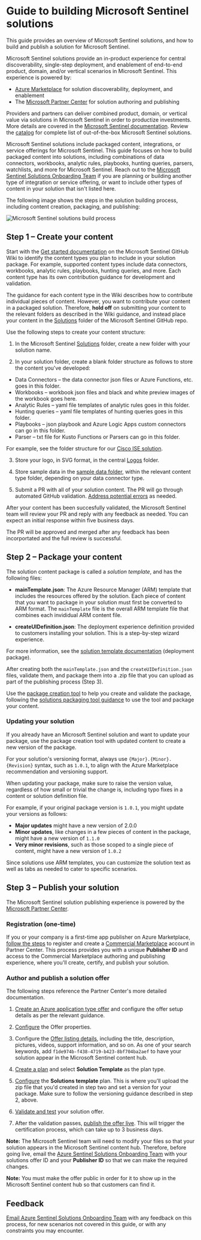 # Guide to building Microsoft Sentinel solutions

This guide provides an overview of Microsoft Sentinel solutions, and how to build and publish a solution for Microsoft Sentinel.

Microsoft Sentinel solutions provide an in-product experience for central discoverability, single-step deployment, and enablement of end-to-end product, domain, and/or vertical scenarios in Microsoft Sentinel. This experience is powered by:

- [Azure Marketplace](https://azuremarketplace.microsoft.com/marketplace/) for solution discoverability, deployment, and enablement
- The [Microsoft Partner Center](https://docs.microsoft.com/partner-center/overview) for solution authoring and publishing

Providers and partners can deliver combined product, domain, or vertical value via solutions in Microsoft Sentinel in order to productize investments. More details are covered in the [Microsoft Sentinel documentation](https://aka.ms/azuresentinelsolutionsdoc). Review the [catalog](https://aka.ms/sentinelsolutionscatalog) for complete list of out-of-the-box Microsoft Sentinel solutions. 

Microsoft Sentinel solutions include packaged content, integrations, or service offerings for Microsoft Sentinel. This guide focuses on how to build packaged content into solutions, including combinations of data connectors, workbooks, analytic rules, playbooks, hunting queries, parsers, watchlists, and more for Microsoft Sentinel. Reach out to the [Microsoft Sentinel Solutions Onboarding Team](mailto:AzureSentinelPartner@microsoft.com) if you are planning or building another type of integration or service offering, or want to include other types of content in your solution that isn't listed here.

The following image shows the steps in the solution building process, including content creation, packaging, and publishing:

![Microsoft Sentinel solutions build process](https://github.com/Azure/Azure-Sentinel/blob/master/Solutions/Images/solutions_steps.png)

## Step 1 – Create your content

Start with the [Get started documentation](https://github.com/Azure/Azure-Sentinel/wiki#get-started) on the Microsoft Sentinel GitHub Wiki to identify the content types you plan to include in your solution package. For example, supported content types include data connectors, workbooks, analytic rules, playbooks, hunting queries, and more. Each content type has its own contribution guidance for development and validation.

The guidance for each content type in the Wiki describes how to contribute individual pieces of content. However, you want to contribute your content in a packaged solution. Therefore, **hold off** on submitting your content to the relevant folders as described in the Wiki guidance, and instead place your content in the [Solutions](https://github.com/Azure/Azure-Sentinel/tree/master/Solutions) folder of the Microsoft Sentinel GitHub repo.

Use the following steps to create your content structure:

1. In the Microsoft Sentinel [Solutions](https://github.com/Azure/Azure-Sentinel/tree/master/Solutions) folder, create a new folder with your solution name. 

2. In your solution folder, create a blank folder structure as follows to store the content you've developed:
  * Data Connectors – the data connector json files or Azure Functions, etc. goes in this folder.
  * Workbooks – workbook json files and black and white preview images of the workbook goes here.
  * Analytic Rules – yaml file templates of analytic rules goes in this folder.
  * Hunting queries – yaml file templates of hunting queries goes in this folder.
  * Playbooks – json playbook and Azure Logic Apps custom connectors can go in this folder. 
  * Parser – txt file for Kusto Functions or Parsers can go in this folder.
  
  For example, see the folder structure for our [Cisco ISE solution](https://github.com/Azure/Azure-Sentinel/tree/master/Solutions/Cisco%20ISE).

3. Store your logo, in SVG format, in the central [Logos](https://github.com/Azure/Azure-Sentinel/tree/master/Logos) folder.

4. Store sample data in the [sample data folder](https://github.com/Azure/Azure-Sentinel/tree/master/Sample%20Data), within the relevant content type folder, depending on your data connector type.

5. Submit a PR with all of your solution content. The PR will go through automated GitHub validation. [Address potential errors](https://github.com/Azure/Azure-Sentinel/wiki#test-your-contribution) as needed. 

After your content has been succesfully validated, the Microsoft Sentinel team will review your PR and reply with any feedback as needed. You can expect an initial response within five business days.

The PR will be approved and merged after any feedback has been incorportated and the full review is successful.

## Step 2 – Package your content

The solution content package is called a *solution template*, and has the following files:

* **mainTemplate.json**: The Azure Resource Manager (ARM) template that includes the resources offered by the solution. Each piece of content that you want to package in your solution must first be converted to ARM format. The `mainTemplate` file is the overall ARM template file that combines each invididual ARM content file. 

* **createUIDefinition.json**: The deployment experience definition provided to customers installing your solution. This is a step-by-step wizard experience.

For more information, see the [solution template documentation](https://docs.microsoft.com/azure/marketplace/plan-azure-app-solution-template) (deployment package).

After creating both the `mainTemplate.json` and the `createUIDefinition.json` files, validate them, and package them into a .zip file that you can upload as part of the publishing process (Step 3).

Use the [package creation tool](https://github.com/Azure/Azure-Sentinel/tree/master/Tools/Create-Azure-Sentinel-Solution) to help you create and validate the package, following the [solutions packaging tool guidance](https://github.com/Azure/Azure-Sentinel/tree/master/Tools/Create-Azure-Sentinel-Solution#azure-sentinel-solutions-packaging-tool-guidance) to use the tool and package your content.

### Updating your solution

If you already have an Microsoft Sentinel solution and want to update your package, use the package creation tool with updated content to create a new version of the package.

For your solution's versioning format, always use `{Major}.{Minor}.{Revision}` syntax, such as `1.0.1`, to align with the Azure Marketplace recommendation and versioning support.  

When updating your package, make sure to raise the version value, regardless of how small or trivial the change is, including typo fixes in a content or solution definition file.

For example, if your original package version is `1.0.1`, you might update your versions as follows:

* **Major updates** might have a new version of 2.0.0
* **Minor updates**, like changes in a few pieces of content in the package, might have a new version of `1.1.0`
* **Very minor revisions**, such as those scoped to a single piece of content, might have a new version of `1.0.2`

Since solutions use ARM templates, you can customize the solution text as well as tabs as needed to cater to specific scenarios.

## Step 3 – Publish your solution

The Microsoft Sentinel solution publishing experience is powered by the [Microsoft Partner Center](https://docs.microsoft.com/partner-center/overview).

### Registration (one-time)

If you or your company is a first-time app publisher on Azure Marketplace, [follow the steps](https://docs.microsoft.com/azure/marketplace/partner-center-portal/create-account) to register and create a [Commercial Marketplace](https://docs.microsoft.com/azure/marketplace/overview) account in Partner Center. This process provides you with a unique **Publisher ID** and access to the Commercial Marketplace authoring and publishing experience, where you'll create, certify, and publish your solution.

### Author and publish a solution offer

The following steps reference the Partner Center's more detailed documentation.

1.	[Create an Azure application type offer](https://docs.microsoft.com/azure/marketplace/create-new-azure-apps-offer) and configure the offer setup details as per the relevant  guidance.

2.	[Configure](https://docs.microsoft.com/azure/marketplace/create-new-azure-apps-offer-properties) the Offer properties.

3.	Configure the [Offer listing details](https://docs.microsoft.com/azure/marketplace/create-new-azure-apps-offer-listing), including the title, description, pictures, videos, support information, and so on. As one of your search keywords, add `f1de974b-f438-4719-b423-8bf704ba2aef` to have your solution appear in the Microsoft Sentinel content hub.

5.	[Create a plan](https://docs.microsoft.com/azure/marketplace/create-new-azure-apps-offer-plans) and select **Solution Template** as the plan type.

6.	[Configure](https://docs.microsoft.com/azure/marketplace/create-new-azure-apps-offer-solution) the **Solutions template** plan. This is where you’ll upload the zip file that you'd created in step two and set a version for your package. Make sure to follow the versioning guidance described in step 2, above.

7.	[Validate and test](https://docs.microsoft.com/azure/marketplace/create-new-azure-apps-offer-test-publish) your solution offer.  

8.	After the validation passes, [publish the offer live](https://docs.microsoft.com/azure/marketplace/create-new-azure-apps-offer-test-publish#publish-your-offer-live). This will trigger the certification process, which can take up to 3 business days. 

**Note:** The Microsoft Sentinel team will need to modify your files so that your solution appears in the Microsoft Sentinel content hub. Therefore, before going live, email the  [Azure Sentinel Solutions Onboarding Team](mailto:AzureSentinelPartner@microsoft.com) with your solutions offer ID and your **Publisher ID** so that we can make the required changes.

**Note:** You must make the offer public in order for it to show up in the Microsoft Sentinel content hub so that customers can find it.

## Feedback

[Email Azure Sentinel Solutions Onboarding Team](mailto:AzureSentinelPartner@microsoft.com) with any feedback on this process, for new scenarios not covered in this guide, or with any constraints you may encounter. 


